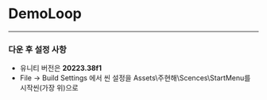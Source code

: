# DemoLoop
---


### 다운 후 설정 사항
- 유니티 버전은 **20223.38f1**
- File -> Build Settings 에서 씬 설정을 Assets\주현해\Scences\StartMenu를 시작씬(가장 위)으로
